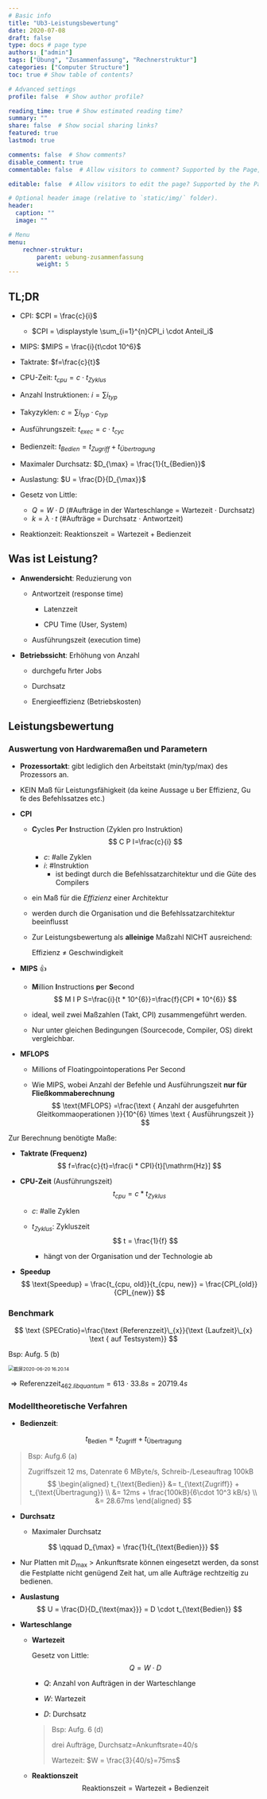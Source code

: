 ```yaml
---
# Basic info
title: "Ub3-Leistungsbewertung"
date: 2020-07-08
draft: false
type: docs # page type
authors: ["admin"]
tags: ["Übung", "Zusammenfassung", "Rechnerstruktur"]
categories: ["Computer Structure"]
toc: true # Show table of contents?

# Advanced settings
profile: false  # Show author profile?

reading_time: true # Show estimated reading time?
summary: ""
share: false  # Show social sharing links?
featured: true
lastmod: true

comments: false  # Show comments?
disable_comment: true
commentable: false  # Allow visitors to comment? Supported by the Page, Post, and Docs content types.

editable: false  # Allow visitors to edit the page? Supported by the Page, Post, and Docs content types.

# Optional header image (relative to `static/img/` folder).
header:
  caption: ""
  image: ""

# Menu
menu: 
    rechner-struktur:
        parent: uebung-zusammenfassung
        weight: 5
---
```


## TL;DR

- CPI: $CPI = \frac{c}{i}$
  - $CPI = \displaystyle \sum_{i=1}^{n}CPI_i \cdot Anteil_i$
- MIPS: $MIPS = \frac{i}{t\cdot 10^6}$
- Taktrate: $f=\frac{c}{t}$
- CPU-Zeit: $t_{cpu}=c \cdot t_{Zyklus}$

- Anzahl Instruktionen: $i = \sum i_{typ}$
- Takyzyklen: $c=\sum i_{typ}\cdot c_{typ}$
- Ausführungszeit: $t_{exec}=c \cdot t_{cyc}$
- Bedienzeit: $t_{Bedien} = t_{Zugriff} + t_{Übertragung}$
- Maximaler Durchsatz: $D_{\max} = \frac{1}{t_{Bedien}}$
- Auslastung: $U = \frac{D}{D_{\max}}$
- Gesetz von Little: 
  - $Q = W \cdot D$ (#Aufträge in der Warteschlange = Wartezeit $\cdot$ Durchsatz)
  - $k = \lambda \cdot t$ (#Aufträge = Durchsatz $\cdot$ Antwortzeit)
- Reaktionzeit: $\text{Reaktionszeit} = \text{Wartezeit} + \text{Bedienzeit}$

## Was ist Leistung?

- **Anwendersicht**: Reduzierung von 

  - Antwortzeit (response time)
    - Latenzzeit

    - CPU Time (User, System)
  - Ausführungszeit (execution time)

- **Betriebssicht**: Erhöhung von Anzahl 

  - durchgefu ̈hrter Jobs

  - Durchsatz

  - Energieeffizienz (Betriebskosten)



## Leistungsbewertung

### Auswertung von Hardwaremaßen und Parametern

- **Prozessortakt**: gibt lediglich den Arbeitstakt (min/typ/max) des Prozessors an.
  
- KEIN Maß für Leistungsfähigkeit (da keine Aussage u ̈ber Effizienz, Gu ̈te des Befehlssatzes etc.)
  
- **CPI**

  - **C**ycles **P**er **I**nstruction (Zyklen pro Instruktion)
    $$
    C P I=\frac{c}{i}
    $$

    - $c$: #alle Zyklen
    - $i$: #Instruktion
      - ist bedingt durch die Befehlssatzarchitektur und die Güte des Compilers

  - ein Maß für die *Effizienz* einer Architektur

  - werden durch die Organisation und die Befehlssatzarchitektur beeinflusst

  - Zur Leistungsbewertung als **alleinige** Maßzahl NICHT ausreichend: 

    Effizienz $\neq$ Geschwindigkeit

- **MIPS** 👍

  - **M**illion **I**nstructions **p**er **S**econd
    $$
    M I P S=\frac{i}{t * 10^{6}}=\frac{f}{CPI * 10^{6}}
    $$

  - ideal, weil zwei Maßzahlen (Takt, CPI) zusammengeführt werden.

  - Nur unter gleichen Bedingungen (Sourcecode, Compiler, OS) direkt vergleichbar.

- **MFLOPS** 

  - Millions of Floatingpointoperations Per Second

  - Wie MIPS, wobei Anzahl der Befehle und Ausführungszeit **nur für Fließkommaberechnung**
    $$
    \text{MFLOPS} =\frac{\text { Anzahl der ausgefuhrten Gleitkommaoperationen }}{10^{6} \times \text { Ausführungszeit }}
    $$
    

Zur Berechnung benötigte Maße:

- **Taktrate (Frequenz)**
  $$
  f=\frac{c}{t}=\frac{i * CPI}{t}[\mathrm{Hz}]
  $$

- **CPU-Zeit** (Ausführungszeit)
  $$
  t_{c p u}=c * t_{Z y k l u s}
  $$
  - $c$: #alle Zyklen

  - $t_{Zyklus}$: Zykluszeit
    $$
    t = \frac{1}{f}
    $$

    - hängt von der Organisation und der Technologie ab

- **Speedup**
  $$
  \text{Speedup} = \frac{t_{cpu, old}}{t_{cpu, new}} = \frac{CPI_{old}}{CPI_{new}}
  $$

### Benchmark

$$
\text {SPECratio}=\frac{\text {Referenzzeit}\_{x}}{\text {Laufzeit}\_{x} \text { auf Testsystem}}
$$

Bsp: Aufg. 5 (b)

<img src="https://raw.githubusercontent.com/EckoTan0804/upic-repo/master/uPic/截屏2020-06-20%2016.20.14.png" alt="截屏2020-06-20 16.20.14" style="zoom: 67%;" />

$\Rightarrow \text{Referenzzeit}_{462.libquantum} = 613 \cdot 33.8s = 20719.4s$

### Modelltheoretische Verfahren

- **Bedienzeit**:

$$
t_{\text{Bedien}} = t_{\text{Zugriff}} + t_{\text{Übertragung}}
$$

> Bsp: Aufg.6 (a)
>
> Zugriffszeit 12 ms, Datenrate 6 MByte/s, Schreib-/Leseauftrag 100kB
> $$
> \begin{aligned}
> t_{\text{Bedien}} &= t_{\text{Zugriff}} + t_{\text{Übertragung}} \\
> &= 12ms + \frac{100kB}{6\cdot 10^3 kB/s} \\
> &= 28.67ms
> \end{aligned}
> $$

- **Durchsatz**
  
  - Maximaler Durchsatz
  
$$
  \qquad D_{\max} = \frac{1}{t_{\text{Bedien}}}
$$
  
  - Nur Platten mit $D_{\max}$ > Ankunftsrate können eingesetzt werden, da sonst die Festplatte nicht genügend Zeit hat, um alle Aufträge rechtzeitig zu bedienen.
  
- **Auslastung**
  $$
  U = \frac{D}{D_{\text{max}}} = D \cdot t_{\text{Bedien}}
  $$

- **Warteschlange**
  - **Wartezeit**

    Gesetz von Little:
    $$
    Q = W \cdot D
    $$

    - $Q$: Anzahl von Aufträgen in der Warteschlange

    - $W$: Wartezeit
    - $D$: Durchsatz

    > Bsp: Aufg. 6 (d)
    >
    > drei Aufträge, Durchsatz=Ankunftsrate=40/s
    >
    > Wartezeit: $W = \frac{3}{40/s}=75ms$

  - **Reaktionszeit**
    $$
    \text{Reaktionszeit} = \text{Wartezeit} + \text{Bedienzeit}
    $$
    

